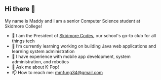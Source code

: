 ## Hi there 👋

My name is Maddy and I am a senior Computer Science student at Skidmore College!

- 🌟 I am the President of [Skidmore Codes](https://www.linkedin.com/company/skidmore-codes), our school's go-to club for all things tech
- 🌱 I’m currently learning working on building Java web applications and learning system administration
- 📲 I have experience with mobile app development, system administration, and robotics
- 💬 Ask me about K-Pop!
- 📫 How to reach me: mmfung34@gmail.com

<!--
**miscmei/miscmei** is a ✨ _special_ ✨ repository because its `README.md` (this file) appears on your GitHub profile.

Here are some ideas to get you started:

- 🔭 I’m currently working on ...
- 🌱 I’m currently learning ...
- 👯 I’m looking to collaborate on ...
- 🤔 I’m looking for help with ...
- 💬 Ask me about ...
- 📫 How to reach me: ...
- 😄 Pronouns: ...
- ⚡ Fun fact: ...
-->
